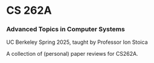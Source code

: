 # CS 262A
### Advanced Topics in Computer Systems
UC Berkeley Spring 2025, taught by Professor Ion Stoica

A collection of (personal) paper reviews for CS262A.
